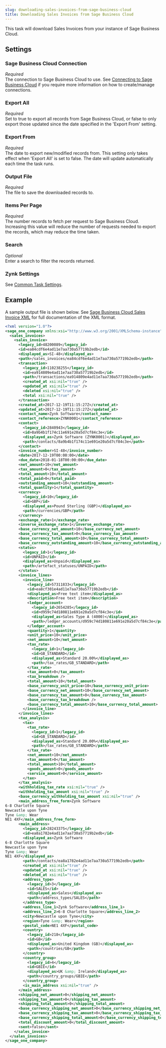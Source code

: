 ```yaml
---
slug: downloading-sales-invoices-from-sage-business-cloud
title: Downloading Sales Invoices from Sage Business Cloud
---
```

This task will download Sales Invoices from your instance of Sage Business Cloud.

## Settings
### Sage Business Cloud Connection
_Required_  
The connection to Sage Business Cloud to use. See [Connecting to Sage Business Cloud](connecting-to-sage-business-cloud) if you require more information on how to create/manage connections.

### Export All
_Required_  
Set to true to export all records from Sage Business Cloud, or false to only export those updated since the date specified in the 'Export From' setting.

### Export From
_Required_  
The date to export new/modified records from. This setting only takes effect when 'Export All' is set to false. The date will update automatically each time the task runs.

### Output File
_Required_  
The file to save the downloaded records to.

### Items Per Page
_Required_  
The number records to fetch per request to Sage Business Cloud. Increasing this value will reduce the number of requests needed to export the records, which may reduce the time taken.

### Search
_Optional_  
Enter a search to filter the records returned.

### Zynk Settings
See [Common Task Settings](common-task-settings).

## Example
A sample output file is shown below. See [Sage Business Cloud Sales Invoice XML](sage-one-sales-invoice-xml) for full documentation of the XML format.
```xml
<?xml version="1.0"?>
<sage_one_company xmlns:xsi="http://www.w3.org/2001/XMLSchema-instance" xmlns:xsd="http://www.w3.org/2001/XMLSchema">
  <sales_invoices>
    <sales_invoice>
      <legacy_id>48200089</legacy_id>
      <id>ea84cdf6e4ad11e7aa730a57719b2edb</id>
      <displayed_as>SI-48</displayed_as>
      <path>/sales_invoices/ea84cdf6e4ad11e7aa730a57719b2edb</path>
      <transaction>
        <legacy_id>110238255</legacy_id>
        <id>ea914809e4ad11e7aa730a57719b2edb</id>
        <path>/transactions/ea914809e4ad11e7aa730a57719b2edb</path>
        <created_at xsi:nil="true" />
        <updated_at xsi:nil="true" />
        <deleted xsi:nil="true" />
        <total xsi:nil="true" />
      </transaction>
      <created_at>2017-12-19T11:15:27Z</created_at>
      <updated_at>2017-12-19T11:15:27Z</updated_at>
      <contact_name>Zynk Software</contact_name>
      <contact_reference>ZYNK0001</contact_reference>
      <contact>
        <legacy_id>2840943</legacy_id>
        <id>8a9b4b1f174c11e691e20a5d7cf84c3e</id>
        <displayed_as>Zynk Software (ZYNK0001)</displayed_as>
        <path>/contacts/8a9b4b1f174c11e691e20a5d7cf84c3e</path>
      </contact>
      <invoice_number>SI-48</invoice_number>
      <date>2017-12-19T00:00:00</date>
      <due_date>2018-01-18T00:00:00</due_date>
      <net_amount>10</net_amount>
      <tax_amount>0</tax_amount>
      <total_amount>10</total_amount>
      <total_paid>0</total_paid>
      <outstanding_amount>10</outstanding_amount>
      <total_quantity>1</total_quantity>
      <currency>
        <legacy_id>10</legacy_id>
        <id>GBP</id>
        <displayed_as>Pound Sterling (GBP)</displayed_as>
        <path>/currencies/GBP</path>
      </currency>
      <exchange_rate>1</exchange_rate>
      <inverse_exchange_rate>1</inverse_exchange_rate>
      <base_currency_net_amount>10</base_currency_net_amount>
      <base_currency_tax_amount>0</base_currency_tax_amount>
      <base_currency_total_amount>10</base_currency_total_amount>
      <base_currency_outstanding_amount>10</base_currency_outstanding_amount>
      <status>
        <legacy_id>1</legacy_id>
        <id>UNPAID</id>
        <displayed_as>Unpaid</displayed_as>
        <path>/artefact_statuses/UNPAID</path>
      </status>
      <invoice_lines>
        <invoice_line>
          <legacy_id>57311833</legacy_id>
          <id>ea8cf301e4ad11e7aa730a57719b2edb</id>
          <displayed_as>Free text item</displayed_as>
          <description>Free text item</description>
          <ledger_account>
            <legacy_id>2654285</legacy_id>
            <id>d959c74d180811e691e20a5d7cf84c3e</id>
            <displayed_as>Sales Type A (4000)</displayed_as>
            <path>/ledger_accounts/d959c74d180811e691e20a5d7cf84c3e</path>
          </ledger_account>
          <quantity>1</quantity>
          <unit_price>10</unit_price>
          <net_amount>10</net_amount>
          <tax_rate>
            <legacy_id>1</legacy_id>
            <id>GB_STANDARD</id>
            <displayed_as>Standard 20.00%</displayed_as>
            <path>/tax_rates/GB_STANDARD</path>
          </tax_rate>
          <tax_amount>0</tax_amount>
          <tax_breakdown />
          <total_amount>10</total_amount>
          <base_currency_unit_price>10</base_currency_unit_price>
          <base_currency_net_amount>10</base_currency_net_amount>
          <base_currency_tax_amount>0</base_currency_tax_amount>
          <base_currency_tax_breakdown />
          <base_currency_total_amount>10</base_currency_total_amount>
        </invoice_line>
      </invoice_lines>
      <tax_analysis>
        <tax>
          <tax_rate>
            <legacy_id>1</legacy_id>
            <id>GB_STANDARD</id>
            <displayed_as>Standard 20.00%</displayed_as>
            <path>/tax_rates/GB_STANDARD</path>
          </tax_rate>
          <net_amount>10</net_amount>
          <tax_amount>0</tax_amount>
          <total_amount>10</total_amount>
          <goods_amount>0</goods_amount>
          <service_amount>0</service_amount>
        </tax>
      </tax_analysis>
      <withholding_tax_rate xsi:nil="true" />
      <withholding_tax_amount xsi:nil="true" />
      <base_currency_withholding_tax_amount xsi:nil="true" />
      <main_address_free_form>Zynk Software
6-8 Charlotte Square
Newcastle upon Tyne
Tyne &amp; Wear
NE1 4XF</main_address_free_form>
      <main_address>
        <legacy_id>28243375</legacy_id>
        <id>ea8a1782e4ad11e7aa730a57719b2edb</id>
        <displayed_as>Zynk Software
6-8 Charlotte Square
Newcastle upon Tyne
Tyne &amp; Wear
NE1 4XF</displayed_as>
        <path>/contacts/ea8a1782e4ad11e7aa730a57719b2edb</path>
        <created_at xsi:nil="true" />
        <updated_at xsi:nil="true" />
        <deleted_at xsi:nil="true" />
        <address_type>
          <legacy_id>3</legacy_id>
          <id>SALES</id>
          <displayed_as>Sales</displayed_as>
          <path>/address_types/SALES</path>
        </address_type>
        <address_line_1>Zynk Software</address_line_1>
        <address_line_2>6-8 Charlotte Square</address_line_2>
        <city>Newcastle upon Tyne</city>
        <region>Tyne &amp; Wear</region>
        <postal_code>NE1 4XF</postal_code>
        <country>
          <legacy_id>218</legacy_id>
          <id>GB</id>
          <displayed_as>United Kingdom (GB)</displayed_as>
          <path>/countries/GB</path>
        </country>
        <country_group>
          <legacy_id>4</legacy_id>
          <id>GBIE</id>
          <displayed_as>UK &amp; Ireland</displayed_as>
          <path>/country_groups/GBIE</path>
        </country_group>
        <is_main_address xsi:nil="true" />
      </main_address>
      <shipping_net_amount>0</shipping_net_amount>
      <shipping_tax_amount>0</shipping_tax_amount>
      <shipping_total_amount>0</shipping_total_amount>
      <base_currency_shipping_net_amount>0</base_currency_shipping_net_amount>
      <base_currency_shipping_tax_amount>0</base_currency_shipping_tax_amount>
      <base_currency_shipping_total_amount>0</base_currency_shipping_total_amount>
      <total_discount_amount>0</total_discount_amount>
      <sent>false</sent>
    </sales_invoice>
  </sales_invoices>
</sage_one_company>
```